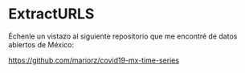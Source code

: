 # ExtractURLS


Échenle un vistazo al siguiente repositorio que me encontré de datos abiertos de México:

https://github.com/mariorz/covid19-mx-time-series


